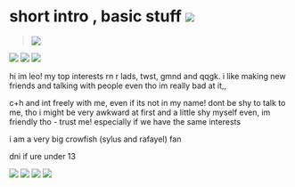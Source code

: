 # short intro , basic stuff ![](https://cdn.discordapp.com/attachments/1390632034866696262/1399815475986300938/f1322n.webp?ex=688a5f40&is=68890dc0&hm=9980c694f7b58fdcd4848b2f4ad996d59b69aacf9594f7805bd019b14e86b927&)
> ![](https://cdn.discordapp.com/attachments/1390632034866696262/1399807122652532887/Untitled26_20250729203336.png?ex=688a5779&is=688905f9&hm=03df32c59ce79004c0207b82df6e1c8b733409fdca0a7c4accae34c306557088&)

![](https://cdn.discordapp.com/attachments/1390632034866696262/1399813159312687264/hwdd6k.webp?ex=688a5d18&is=68890b98&hm=717953345ca3317cdb23648499498425d99d1808c4d13626c3a112ac946271cd&) ![](https://cdn.discordapp.com/attachments/1390632034866696262/1399813608115802124/30gzxa.webp?ex=688a5d83&is=68890c03&hm=40d759e4ccf922a44a43a0e4d5f4021ba224e243b00730ca9ac24eb1903fabf6&)
![](https://cdn.discordapp.com/attachments/1390632034866696262/1399814295944036389/e70.gif?ex=688a5e27&is=68890ca7&hm=057d1b04fdd4c645b4b0a419094aab2badb0d50dde5dcd714e7bde7834777bf6&)

hi im leo! my top interests rn r lads, twst, gmnd and qqgk. i like making new friends and talking with people even tho im really bad at it,,

c+h and int freely with me, even if its not in my name! dont be shy to talk to me, tho i might be very awkward at first and a little shy myself even, im friendly tho - trust me! especially if we have the same interests

i am a very big crowfish (sylus and rafayel) fan

dni if ure under 13

![](https://cdn.discordapp.com/attachments/1390632034866696262/1399814689495584828/e107.png?ex=688a5e85&is=68890d05&hm=0f28cda3c41556c321d541a2e524938dedc8a8e969dd44022d50ad5eca659e78&) ![](https://cdn.discordapp.com/attachments/1390632034866696262/1399814668419334235/e43.gif?ex=688a5e80&is=68890d00&hm=c242dcaf7bb42c2953fd01c5fe5394b1a9cb6c19f17d7d5019131bf2bc5497de&) ![](https://cdn.discordapp.com/attachments/1390632034866696262/1399814685070721024/e123.png?ex=688a5e84&is=68890d04&hm=ca568d2cd1d853277cdff92629f8768c4ebf0cb3aefc190cc7657868fe215e5b&) ![](https://cdn.discordapp.com/attachments/1390632034866696262/1399817000976515222/Untitled551_20250729211247.png?ex=688a60ac&is=68890f2c&hm=3ae4af85a72148629953346e9fd0a62735ad1873aabd2bc4e3cfa31a12c4c737&)
